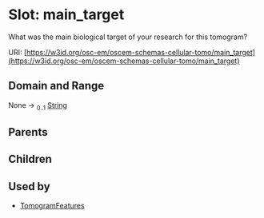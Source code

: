 
# Slot: main_target

What was the main biological target of your research for this tomogram?

URI: [https://w3id.org/osc-em/oscem-schemas-cellular-tomo/main_target](https://w3id.org/osc-em/oscem-schemas-cellular-tomo/main_target)


## Domain and Range

None &#8594;  <sub>0..1</sub> [String](types/String.md)

## Parents


## Children


## Used by

 * [TomogramFeatures](TomogramFeatures.md)
